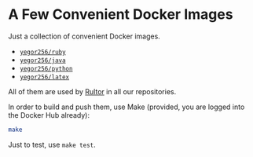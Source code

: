 # A Few Convenient Docker Images

Just a collection of convenient Docker images.

* [`yegor256/ruby`](https://hub.docker.com/repository/docker/yegor256/ruby)
* [`yegor256/java`](https://hub.docker.com/repository/docker/yegor256/java)
* [`yegor256/python`](https://hub.docker.com/repository/docker/yegor256/python)
* [`yegor256/latex`](https://hub.docker.com/repository/docker/yegor256/latex)

All of them are used by [Rultor] in all our repositories.

In order to build and push them, use Make (provided, you are logged into
the Docker Hub already):

```bash
make
```

Just to test, use `make test`.

[Rultor]: https://www.rultor.com
